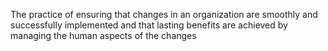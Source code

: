 The practice of ensuring that changes in an organization are smoothly and successfully implemented and that lasting benefits are achieved by managing the human aspects of the changes